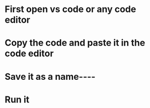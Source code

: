 # First open vs code or any code editor
# Copy the code and paste it in the code editor
# Save it as a name----
# Run it 
